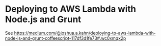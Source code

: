 # Deploying to AWS Lambda with Node.js and Grunt

See https://medium.com/@joshua.a.kahn/deploying-to-aws-lambda-with-node-js-and-grunt-coffeescript-117df3d1fe73#.wc0xmqx2p

